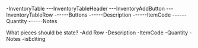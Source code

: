 -InventoryTable
---InventoryTableHeader
---InventoryAddButton
---InventoryTableRow
------Buttons
------Description
------ItemCode
------Quantity
------Notes

What pieces should be state?
-Add Row
-Description
-ItemCode
-Quantity
-Notes
-isEditing
